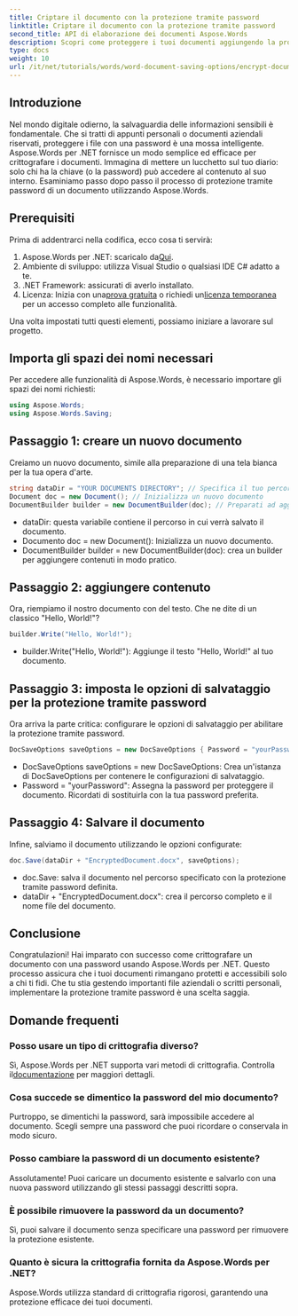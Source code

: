 ```yaml
---
title: Criptare il documento con la protezione tramite password
linktitle: Criptare il documento con la protezione tramite password
second_title: API di elaborazione dei documenti Aspose.Words
description: Scopri come proteggere i tuoi documenti aggiungendo la protezione tramite password usando Aspose.Words per .NET. Questa guida completa ti accompagna nel processo.
type: docs
weight: 10
url: /it/net/tutorials/words/word-document-saving-options/encrypt-document-with-password-protect/
---
```

## Introduzione

Nel mondo digitale odierno, la salvaguardia delle informazioni sensibili è fondamentale. Che si tratti di appunti personali o documenti aziendali riservati, proteggere i file con una password è una mossa intelligente. Aspose.Words per .NET fornisce un modo semplice ed efficace per crittografare i documenti. Immagina di mettere un lucchetto sul tuo diario: solo chi ha la chiave (o la password) può accedere al contenuto al suo interno. Esaminiamo passo dopo passo il processo di protezione tramite password di un documento utilizzando Aspose.Words.

## Prerequisiti

Prima di addentrarci nella codifica, ecco cosa ti servirà:

1.  Aspose.Words per .NET: scaricalo da[Qui](https://releases.aspose.com/words/net/).
2. Ambiente di sviluppo: utilizza Visual Studio o qualsiasi IDE C# adatto a te.
3. .NET Framework: assicurati di averlo installato.
4.  Licenza: Inizia con una[prova gratuita](https://releases.aspose.com/) o richiedi un[licenza temporanea](https://purchase.aspose.com/temporary-license/) per un accesso completo alle funzionalità.

Una volta impostati tutti questi elementi, possiamo iniziare a lavorare sul progetto.

## Importa gli spazi dei nomi necessari

Per accedere alle funzionalità di Aspose.Words, è necessario importare gli spazi dei nomi richiesti:

```csharp
using Aspose.Words;
using Aspose.Words.Saving;
```

## Passaggio 1: creare un nuovo documento

Creiamo un nuovo documento, simile alla preparazione di una tela bianca per la tua opera d'arte.

```csharp
string dataDir = "YOUR DOCUMENTS DIRECTORY"; // Specifica il tuo percorso
Document doc = new Document(); // Inizializza un nuovo documento
DocumentBuilder builder = new DocumentBuilder(doc); // Preparati ad aggiungere contenuti
```

- dataDir: questa variabile contiene il percorso in cui verrà salvato il documento.
- Documento doc = new Document(): Inizializza un nuovo documento.
- DocumentBuilder builder = new DocumentBuilder(doc): crea un builder per aggiungere contenuti in modo pratico.

## Passaggio 2: aggiungere contenuto

Ora, riempiamo il nostro documento con del testo. Che ne dite di un classico "Hello, World!"?

```csharp
builder.Write("Hello, World!");
```

- builder.Write("Hello, World!"): Aggiunge il testo "Hello, World!" al tuo documento.

## Passaggio 3: imposta le opzioni di salvataggio per la protezione tramite password

Ora arriva la parte critica: configurare le opzioni di salvataggio per abilitare la protezione tramite password.

```csharp
DocSaveOptions saveOptions = new DocSaveOptions { Password = "yourPassword" }; // Imposta qui la tua password
```

- DocSaveOptions saveOptions = new DocSaveOptions: Crea un'istanza di DocSaveOptions per contenere le configurazioni di salvataggio.
- Password = "yourPassword": Assegna la password per proteggere il documento. Ricordati di sostituirla con la tua password preferita.

## Passaggio 4: Salvare il documento

Infine, salviamo il documento utilizzando le opzioni configurate:

```csharp
doc.Save(dataDir + "EncryptedDocument.docx", saveOptions);
```

- doc.Save: salva il documento nel percorso specificato con la protezione tramite password definita.
- dataDir + "EncryptedDocument.docx": crea il percorso completo e il nome file del documento.

## Conclusione

Congratulazioni! Hai imparato con successo come crittografare un documento con una password usando Aspose.Words per .NET. Questo processo assicura che i tuoi documenti rimangano protetti e accessibili solo a chi ti fidi. Che tu stia gestendo importanti file aziendali o scritti personali, implementare la protezione tramite password è una scelta saggia.

## Domande frequenti

### Posso usare un tipo di crittografia diverso?
 Sì, Aspose.Words per .NET supporta vari metodi di crittografia. Controlla il[documentazione](https://reference.aspose.com/words/net/) per maggiori dettagli.

### Cosa succede se dimentico la password del mio documento?
Purtroppo, se dimentichi la password, sarà impossibile accedere al documento. Scegli sempre una password che puoi ricordare o conservala in modo sicuro.

### Posso cambiare la password di un documento esistente?
Assolutamente! Puoi caricare un documento esistente e salvarlo con una nuova password utilizzando gli stessi passaggi descritti sopra.

### È possibile rimuovere la password da un documento?
Sì, puoi salvare il documento senza specificare una password per rimuovere la protezione esistente.

### Quanto è sicura la crittografia fornita da Aspose.Words per .NET?
Aspose.Words utilizza standard di crittografia rigorosi, garantendo una protezione efficace dei tuoi documenti.
